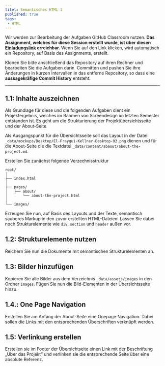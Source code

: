 ```yaml
---
titel: Semantisches HTML 1
published: true
tags:
 - HTML
---
```


Wir werden zur Bearbeitung der Aufgaben GitHub Classroom nutzen. **Das Assignment, welches für diese Session erstellt wurde, ist über diesen [Einladungslink](https://classroom.github.com/a/vhzxm6lR) erreichbar.** Wenn Sie auf den Link klicken, wird automatisch ein Repository, auf Basis des Assignments, erstellt.

Klonen Sie bitte anschließend das Repository auf ihren Rechner und bearbeiten Sie die Aufgaben darin. Committen und pushen Sie ihre Änderungen in kurzen Intervallen in das entferne Repository, so dass eine **aussagekräfige Commit History** entsteht.

---

## 1.1: Inhalte auszeichnen

Als Grundlage für diese und die folgenden Aufgaben dient ein Projektergebnis, welches im Rahmen von Screendesign im letzten Semester entstanden ist. Es geht um die Strukturierung der Projektübersichtsseite und der About-Seite.

Als Ausgangspunkt für die Übersichtsseite soll das Layout in der Datei `_data/mockups/Desktop/El-Fraygui-Kellner-Desktop-02.png` dienen und für die About-Seite die die Textdatei `_data/content/abaout/about-the-project.md`.

Erstellen Sie zunächst folgende Verzechnisstruktur

```
root/
│
├── index.html
│
├── pages/
│   ├── about/
│       └── about-the-project.html
│
└── images/
```


Erzeugen Sie nun, auf Basis des Layouts und der Texte, semantisch sauberes Markup in den zuvor erstellten HTML-Dateien. Lassen Sie dabei noch Strukturelemente wie `div`, `section` und `header` außen vor.

## 1.2: Strukturelemente nutzen
Reichern Sie nun die Dokumente mit semantischen Strukturelementen an. 

## 1.3: Bilder hinzufügen
Kopieren Sie alle Bilder aus dem Verzeichnis `_data/assets/images` in den Ordner `images`. Fügen Sie nun die Bild-Elementen in der Übersichtsseite hinzu.

## 1.4.: One Page Navigation
Erstellen Sie am Anfang der About-Seite eine Onepage Navigation. Dabei sollen die Links mit den entsprechenden Überschriften verknüpft werden.

## 1.5: Verlinkung erstellen
Erstellen sie im Footer der Übersichtseite einen Link mit der Beschriftung „Über das Projekt” und verlinken sie die entsprechende Seite über eine absolute Referenz.

